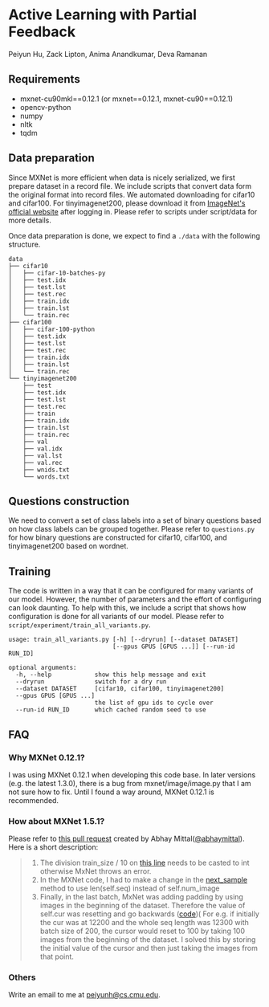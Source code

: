 # Active Learning with Partial Feedback 
Peiyun Hu, Zack Lipton, Anima Anandkumar, Deva Ramanan 

## Requirements 
- mxnet-cu90mkl==0.12.1 (or mxnet==0.12.1, mxnet-cu90==0.12.1)
- opencv-python
- numpy
- nltk
- tqdm

## Data preparation
Since MXNet is more efficient when data is nicely serialized, we first prepare dataset in a record file. We include scripts that convert data form the original format into record files. We automated downloading for cifar10 and cifar100. For tinyimagenet200, please download it from [ImageNet's official website](http://www.image-net.org/download-images) after logging in. Please refer to scripts under script/data for more details.

Once data preparation is done, we expect to find a `./data` with the following structure. 
```
data
├── cifar10
│   ├── cifar-10-batches-py
│   ├── test.idx
│   ├── test.lst
│   ├── test.rec
│   ├── train.idx
│   ├── train.lst
│   └── train.rec
├── cifar100
│   ├── cifar-100-python
│   ├── test.idx
│   ├── test.lst
│   ├── test.rec
│   ├── train.idx
│   ├── train.lst
│   └── train.rec
└── tinyimagenet200
    ├── test
    ├── test.idx
    ├── test.lst
    ├── test.rec
    ├── train
    ├── train.idx
    ├── train.lst
    ├── train.rec
    ├── val
    ├── val.idx
    ├── val.lst
    ├── val.rec
    ├── wnids.txt
    └── words.txt
```

## Questions construction 
We need to convert a set of class labels into a set of binary questions based on how class labels can be grouped together. Please refer to `questions.py` for how binary questions are constructed for cifar10, cifar100, and tinyimagenet200 based on wordnet. 

## Training
The code is written in a way that it can be configured for many variants of our model. However, the number of parameters and the effort of configuring can look daunting. To help with this, we include a script that shows how configuration is done for all variants of our model. Please refer to ```script/experiment/train_all_variants.py```. 

```
usage: train_all_variants.py [-h] [--dryrun] [--dataset DATASET]
                             [--gpus GPUS [GPUS ...]] [--run-id RUN_ID]

optional arguments:
  -h, --help            show this help message and exit
  --dryrun              switch for a dry run
  --dataset DATASET     [cifar10, cifar100, tinyimagenet200]
  --gpus GPUS [GPUS ...]
                        the list of gpu ids to cycle over
  --run-id RUN_ID       which cached random seed to use
```

## FAQ
### Why MXNet 0.12.1? 
I was using MXNet 0.12.1 when developing this code base. In later versions (e.g. the latest 1.3.0), there is a bug from mxnet/image/image.py that I am not sure how to fix. Until I found a way around, MXNet 0.12.1 is recommended. 

### How about MXNet 1.5.1? 
Please refer to [this pull request](https://github.com/peiyunh/alpf/pull/1/commits/5034db67aa98c8a322d8987d2ba203cef603996c) created by Abhay Mittal([@abhaymittal](https://github.com/abhaymittal)). Here is a short description: 
> 1. The division train_size / 10 on [this line](https://github.com/peiyunh/alpf/blob/master/iters.py#L85) needs to be casted to int otherwise MxNet throws an error.
> 2. In the MXNet code, I had to make a change in the [next_sample](https://github.com/apache/incubator-mxnet/blob/master/python/mxnet/image/image.py#L1460) method to use len(self.seq) instead of self.num_image
> 3. Finally, in the last batch, MxNet was adding padding by using images in the beginning of the dataset.  Therefore the value of self.cur was resetting and go backwards ([code](https://github.com/peiyunh/alpf/blob/master/iters.py#L54))( For e.g. if initially the cur was at 12200 and the whole seq length was 12300 with batch size of 200, the cursor would reset to 100 by taking 100 images from the beginning of the dataset. I solved this by storing the initial value of the cursor and then just taking the images from that point.

### Others
Write an email to me at peiyunh@cs.cmu.edu.

